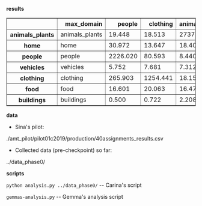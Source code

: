 
**results**
<table border="1" class="dataframe"> 
<thead>   <tr style="text-align: right;"><th></th>     <th>max_domain</th>     <th>people</th>     <th>clothing</th>     <th>animals_plants</th>     <th>home</th>     <th>food</th>     <th>vehicles</th>     <th>buildings</th>     <th>SUM</th>   </tr> 
</thead> <tbody>   <tr>     <th>animals_plants</th>     <td>animals_plants</td>     <td>19.448</td>     <td>18.513</td>     <td>2737.833</td>     <td>58.559</td>     <td>1.397</td>     <td>8.457</td>     <td>8.079</td>     <td>2852.286</td>   </tr>   <tr>     <th>home</th>     <td>home</td>     <td>30.972</td>     <td>13.647</td>     <td>18.407</td>     <td>2700.445</td>     <td>38.393</td>     <td>5.933</td>     <td>16.371</td>     <td>2824.168</td>   </tr>   <tr>     <th>people</th>     <td>people</td>     <td>2226.020</td>     <td>80.593</td>     <td>8.440</td>     <td>37.409</td>     <td>2.930</td>     <td>6.058</td>     <td>19.067</td>     <td>2380.517</td>   </tr>   <tr>     <th>vehicles</th>     <td>vehicles</td>     <td>5.752</td>     <td>7.681</td>     <td>7.312</td>     <td>6.991</td>     <td>5.284</td>     <td>2012.692</td>     <td>27.902</td>     <td>2073.614</td>   </tr>   <tr>     <th>clothing</th>     <td>clothing</td>     <td>265.903</td>     <td>1254.441</td>     <td>18.155</td>     <td>48.122</td>     <td>0.994</td>     <td>15.389</td>     <td>23.030</td>     <td>1626.034</td>   </tr>   <tr>     <th>food</th>     <td>food</td>     <td>16.601</td>     <td>20.063</td>     <td>16.471</td>     <td>118.020</td>     <td>1230.986</td>     <td>5.732</td>     <td>4.888</td>     <td>1412.761</td>   </tr>   <tr>     <th>buildings</th>     <td>buildings</td>     <td>0.500</td>     <td>0.722</td>     <td>2.208</td>     <td>4.987</td>     <td>0.778</td>     <td>4.378</td>     <td>527.833</td>     <td>541.406</td>   </tr> </tbody></table>


**data**

- Sina's pilot:

./amt_pilot/pilot01c2019/production/40assignments_results.csv

- Collected data (pre-checkpoint) so far:

../data_phase0/

**scripts**

`python analysis.py ../data_phase0/`  -- Carina's script

`gemmas-analysis.py` -- Gemma's analysis script
